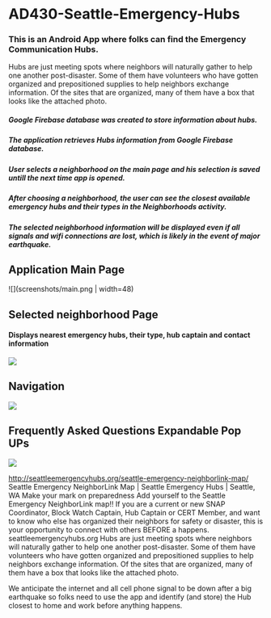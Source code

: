 # AD430-Seattle-Emergency-Hubs


### This is an Android App where folks can find the Emergency Communication Hubs.

Hubs are just meeting spots where neighbors will naturally gather to help one another post-disaster.
Some of them have volunteers who have gotten organized and prepositioned supplies to help neighbors exchange information.  Of the sites that are organized, many of them have a box that looks like the attached photo.

##### Google Firebase database was created to store information about hubs.
##### The application retrieves Hubs information from Google Firebase database.
##### User selects a neighborhood on the main page and his selection is saved untill the next time app is opened.
##### After choosing a neighborhood, the user can see the closest available emergency hubs and their types in the Neighborhoods activity.
##### The selected neighborhood information will be displayed even if all signals and wifi connections are lost, which is likely in the event of major earthquake.

## Application Main Page

![](screenshots/main.png | width=48)

## Selected neighborhood Page
#### Displays nearest emergency hubs, their type, hub captain and contact information
![](screenshots/neighborhood.png)

## Navigation
![](screenshots/navigation.png)

## Frequently Asked Questions Expandable Pop UPs
![](screenshots/FAQ.png)


http://seattleemergencyhubs.org/seattle-emergency-neighborlink-map/
Seattle Emergency NeighborLink Map | Seattle Emergency Hubs | Seattle, WA
Make your mark on preparedness Add yourself to the Seattle Emergency NeighborLink map!! If you are a current or new SNAP Coordinator, Block Watch Captain, Hub Captain or CERT Member, and want to know who else has organized their neighbors for safety or disaster, this is your opportunity to connect with others BEFORE a happens.
seattleemergencyhubs.org
Hubs are just meeting spots where neighbors will naturally gather to help one another post-disaster.  Some of them have volunteers who have gotten organized and prepositioned supplies to help neighbors exchange information.  Of the sites that are organized, many of them have a box that looks like the attached photo.


We anticipate the internet and all cell phone signal to be down after a big earthquake so folks need to use the app and identify (and store) the Hub closest to home and work before anything happens.  
